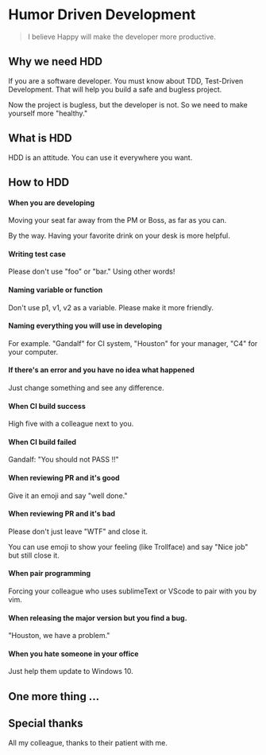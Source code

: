 # Humor Driven Development

> I believe Happy will make the developer more productive.


## Why we need HDD

If you are a software developer. You must know about TDD, Test-Driven Development. That will help you build a safe and bugless project.

Now the project is bugless, but the developer is not. So we need to make yourself more "healthy."

## What is HDD

HDD is an attitude. You can use it everywhere you want.

## How to HDD

#### When you are developing

Moving your seat far away from the PM or Boss, as far as you can.

By the way. Having your favorite drink on your desk is more helpful.

#### Writing test case

Please don't use "foo" or "bar." Using other words!

#### Naming variable or function

Don't use p1, v1, v2 as a variable. Please make it more friendly.

#### Naming everything you will use in developing

For example.  "Gandalf" for CI system, "Houston" for your manager, "C4" for your computer.

#### If there's an error and you have no idea what happened

Just change something and see any difference.

#### When CI build success

High five with a colleague next to you.

#### When CI build failed

Gandalf: "You should not PASS !!"

#### When reviewing PR and it's good

Give it an emoji and say "well done."

#### When reviewing PR and it's bad

Please don't just leave "WTF" and close it.

You can use emoji to show your feeling (like Trollface) and say "Nice job" but still close it.

#### When pair programming

Forcing your colleague who uses sublimeText or VScode to pair with you by vim.

#### When releasing the major version but you find a bug.

"Houston, we have a problem."

#### When you hate someone in your office

Just help them update to Windows 10.



## One more thing ...

## Special thanks

All my colleague, thanks to their patient with me.
